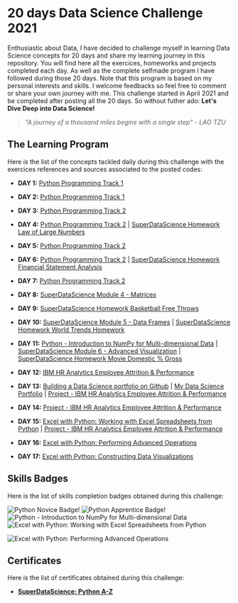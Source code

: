# 20 days Data Science Challenge 2021  

Enthusiastic about Data, I have decided to challenge myself in learning Data Science concepts for 20 days and share my learning journey in this repository. You will find here all the exercices, homeworks and projects completed each day. As well as the complete selfmade program I have followed during those 20 days. Note that this program is based on my personal interests and skills. I welcome feedbacks so feel free to comment or share your own journey with me. This challenge started in April 2021 and be completed after posting all the 20 days. So without futher ado: **Let's Dive Deep into Data Science!**  

 > *"A journey of a thousand miles begins with a single step" - LAO TZU*  

  
## The Learning Program  

Here is the list of the concepts tackled daily during this challenge with the exercices references and sources associated to the posted codes: 

- **DAY 1:** [Python Programming Track 1](https://www.skillsoft.com/journey/python-novice-to-pythonista-1fe73a9b-d238-477e-bc15-273e52f8b7ba?track=55115d32-0d94-45bb-9aa9-53a71fe81b83)  

- **DAY 2:** [Python Programming Track 1](https://www.skillsoft.com/journey/python-novice-to-pythonista-1fe73a9b-d238-477e-bc15-273e52f8b7ba?track=55115d32-0d94-45bb-9aa9-53a71fe81b83)  

- **DAY 3:** [Python Programming Track 2](https://www.skillsoft.com/journey/python-novice-to-pythonista-1fe73a9b-d238-477e-bc15-273e52f8b7ba?track=a240f579-6c45-4716-8f6c-64d473ab9ece)  

- **DAY 4:** [Python Programming Track 2](https://www.skillsoft.com/journey/python-novice-to-pythonista-1fe73a9b-d238-477e-bc15-273e52f8b7ba?track=a240f579-6c45-4716-8f6c-64d473ab9ece) | [SuperDataScience Homework Law of Large Numbers](https://www.superdatascience.com/courses/python-programming/module-2/homework-law-of-large-numbers-2)  

- **DAY 5:** [Python Programming Track 2](https://www.skillsoft.com/journey/python-novice-to-pythonista-1fe73a9b-d238-477e-bc15-273e52f8b7ba?track=a240f579-6c45-4716-8f6c-64d473ab9ece)  

- **DAY 6:** [Python Programming Track 2](https://www.skillsoft.com/journey/python-novice-to-pythonista-1fe73a9b-d238-477e-bc15-273e52f8b7ba?track=a240f579-6c45-4716-8f6c-64d473ab9ece) | [SuperDataScience Homework Financial Statement Analysis](https://www.superdatascience.com/courses/python-programming/module-3/homework-financial-statement)

- **DAY 7:** [Python Programming Track 2](https://www.skillsoft.com/journey/python-novice-to-pythonista-1fe73a9b-d238-477e-bc15-273e52f8b7ba?track=a240f579-6c45-4716-8f6c-64d473ab9ece)

- **DAY 8:** [SuperDataScience Module 4 - Matrices](https://www.superdatascience.com/courses/python-programming/module-4/homework-basketball-free-throws-2)  

- **DAY 9:** [SuperDataScience Homework Basketball Free Throws](https://www.superdatascience.com/courses/python-programming/module-4/homework-basketball-free-throws-2)  

- **DAY 10:** [SuperDataScience Module 5 - Data Frames](https://www.superdatascience.com/courses/python-programming/module-5/importing-data-into-python) | [SuperDataScience Homework World Trends Homework](https://www.superdatascience.com/courses/python-programming/module-5/homework-world-trends-2)  

- **DAY 11:** [Python - Introduction to NumPy for Multi-dimensional Data](https://bred.percipio.com/courses/142a6430-d900-11e8-8a17-cfd888227de4/videos/586440c0-d901-11e8-8a17-cfd888227de4?tab=content) | [SuperDataScience Module 6 - Advanced Visualization](https://www.superdatascience.com/courses/python-programming/module-6/homework-movie-domestic-gross) | [SuperDataScience Homework Movie Domestic % Gross](https://www.superdatascience.com/courses/python-programming/module-6/homework-movie-domestic-gross)  

- **DAY 12:** [IBM HR Analytics Employee Attrition & Performance](https://www.kaggle.com/pavansubhasht/ibm-hr-analytics-attrition-dataset)  

- **DAY 13:** [Building a Data Science portfolio on Github](https://www.youtube.com/watch?v=1aXk2RViq3c&ab_channel=KenJee) | [My Data Science Portfolio](https://sandratrar.github.io/DataScience_Portfolio/) | [Project - IBM HR Analytics Employee Attrition & Performance](https://www.kaggle.com/pavansubhasht/ibm-hr-analytics-attrition-dataset)  

- **DAY 14:** [Project - IBM HR Analytics Employee Attrition & Performance](https://www.kaggle.com/pavansubhasht/ibm-hr-analytics-attrition-dataset)  

- **DAY 15:** [Excel with Python: Working with Excel Spreadsheets from Python](https://bred.percipio.com/courses/31dbd42e-0b18-4b8a-80ed-6c07fb8e32eb/videos/c55809ee-dd83-491c-bf08-f5132415c829) | [Project - IBM HR Analytics Employee Attrition & Performance](https://www.kaggle.com/pavansubhasht/ibm-hr-analytics-attrition-dataset)  

- **DAY 16:** [Excel with Python: Performing Advanced Operations](https://bred.percipio.com/courses/1662d5d2-e88a-43fe-a518-48afbd47ef47/videos/7478bee1-5707-4d39-8178-97081fcb0666)  

- **DAY 17:** [Excel with Python: Constructing Data Visualizations](https://bred.percipio.com/courses/f3d1826e-9ab5-423b-8f26-896576cf37f0/videos/c81f74ba-0be1-4242-a632-da763c5b7900)  
 
## Skills Badges 

Here is the list of skills completion badges obtained during this challenge:  

![Python Novice Badge!](https://eu.api.accredible.com/v1/frontend/credential_website_embed_image/badge/742089) ![Python Apprentice Badge!](https://eu.api.accredible.com/v1/frontend/credential_website_embed_image/badge/776010) ![Python - Introduction to NumPy for Multi-dimensional Data](https://eu.api.accredible.com/v1/frontend/credential_website_embed_image/badge/792309) ![Excel with Python: Working with Excel Spreadsheets from Python](https://eu.api.accredible.com/v1/frontend/credential_website_embed_image/badge/862935)  

![Excel with Python: Performing Advanced Operations](https://eu.api.accredible.com/v1/frontend/credential_website_embed_image/badge/866934)  

## Certificates 

Here is the list of certificates obtained during this challenge:  

- [**SuperDataScience: Python A-Z**](https://sds-platform-public.s3.us-east-2.amazonaws.com/users/pPpxDpzGydQGPJn9r/course-certificates/mhC2Z2Hu9y3mKN3M7.pdf)  



  


